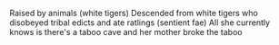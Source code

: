 Raised by animals (white tigers)
Descended from white tigers who disobeyed tribal edicts and ate ratlings (sentient fae)
  All she currently knows is there's a taboo cave and her mother broke the taboo
